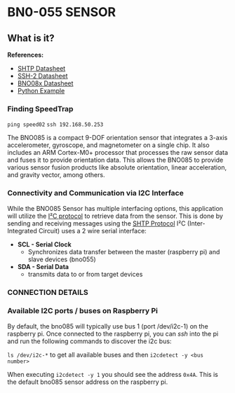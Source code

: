 # BN0-055 SENSOR
## What is it?
**References:**
- [SHTP Datasheet](https://docs.sparkfun.com/SparkFun_VR_IMU_Breakout_BNO086_QWIIC/assets/component_documentation/Sensor-Hub-Transport-Protocol.pdf)
- [SSH-2 Datasheet](https://www.ceva-ip.com/wp-content/uploads/SH-2-Reference-Manual.pdf)
- [BNO08x Datasheet](https://www.ceva-ip.com/wp-content/uploads/BNO080_085-Datasheet.pdf)
- [Python Example](https://learn.adafruit.com/adafruit-9-dof-orientation-imu-fusion-breakout-bno085/python-circuitpython)

### Finding SpeedTrap
```ping speed02```
```ssh 192.168.50.253```

The BNO085 is a compact 9-DOF orientation sensor that integrates a 3-axis accelerometer, gyroscope,
and magnetometer on a single chip. It also includes an ARM Cortex-M0+ processor that processes the
raw sensor data and fuses it to provide orientation data. This allows the BNO085 to provide various
sensor fusion products like absolute orientation, linear acceleration, and gravity vector, among others.

### Connectivity and Communication via I2C Interface
While the BNO085 Sensor has multiple interfacing options, this application will
utilize the [I²C protocol](https://learn.sparkfun.com/tutorials/i2c/all) to retrieve data from the sensor. This is done by sending and receiving messages using the [SHTP Protocol](https://www.ceva-ip.com/wp-content/uploads/SH-2-Reference-Manual.pdf)
I²C (Inter-Integrated Circuit) uses a 2 wire serial interface:
- **SCL - Serial Clock**
    - Synchronizes data transfer between the master (raspberry pi) and slave devices (bno055)
- **SDA - Serial Data**
    - transmits data to or from target devices

### CONNECTION DETAILS
### Available I2C ports / buses on Raspberry Pi
By default, the bno085 will typically use bus 1 (port /dev/i2c-1) on the raspberry pi. Once connected to the raspberry pi,
you can <em>ssh</em> into the pi and run the following commands to discover the i2c bus:

```ls /dev/i2c-*``` to get all available buses and then ```i2cdetect -y <bus number>```

When executing ```i2cdetect -y 1``` you should see the address ```0x4A```. This is the default bno085 sensor address on
the raspberry pi.




